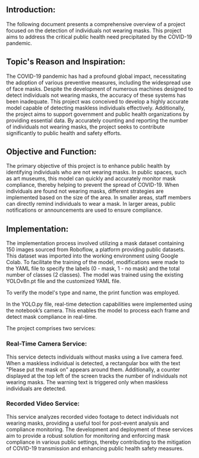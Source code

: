 ## Introduction:
The following document presents a comprehensive overview of a project focused on the detection of individuals not wearing masks. This project aims to address the critical public health need precipitated by the COVID-19 pandemic.

## Topic's Reason and Inspiration:
The COVID-19 pandemic has had a profound global impact, necessitating the adoption of various preventive measures, including the widespread use of face masks. Despite the development of numerous machines designed to detect individuals not wearing masks, the accuracy of these systems has been inadequate. This project was conceived to develop a highly accurate model capable of detecting maskless individuals effectively. Additionally, the project aims to support government and public health organizations by providing essential data. By accurately counting and reporting the number of individuals not wearing masks, the project seeks to contribute significantly to public health and safety efforts.

## Objective and Function:
The primary objective of this project is to enhance public health by identifying individuals who are not wearing masks. In public spaces, such as art museums, this model can quickly and accurately monitor mask compliance, thereby helping to prevent the spread of COVID-19. When individuals are found not wearing masks, different strategies are implemented based on the size of the area. In smaller areas, staff members can directly remind individuals to wear a mask. In larger areas, public notifications or announcements are used to ensure compliance.

## Implementation:
The implementation process involved utilizing a mask dataset containing 150 images sourced from Roboflow, a platform providing public datasets. This dataset was imported into the working environment using Google Colab. To facilitate the training of the model, modifications were made to the YAML file to specify the labels (0 - mask, 1 - no mask) and the total number of classes (2 classes). The model was trained using the existing YOLOv8n.pt file and the customized YAML file.

To verify the model's type and name, the print function was employed.

In the YOLO.py file, real-time detection capabilities were implemented using the notebook’s camera. This enables the model to process each frame and detect mask compliance in real-time.

The project comprises two services:

### Real-Time Camera Service: 
This service detects individuals without masks using a live camera feed. When a maskless individual is detected, a rectangular box with the text "Please put the mask on" appears around them. Additionally, a counter displayed at the top left of the screen tracks the number of individuals not wearing masks. The warning text is triggered only when maskless individuals are detected.

### Recorded Video Service: 
This service analyzes recorded video footage to detect individuals not wearing masks, providing a useful tool for post-event analysis and compliance monitoring.
The development and deployment of these services aim to provide a robust solution for monitoring and enforcing mask compliance in various public settings, thereby contributing to the mitigation of COVID-19 transmission and enhancing public health safety measures.






